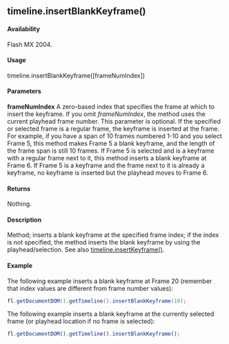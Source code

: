 ## timeline.insertBlankKeyframe()

#### Availability

Flash MX 2004.

#### Usage

timeline.insertBlankKeyframe(\[frameNumIndex\])

#### Parameters

**frameNumIndex** A zero-based index that specifies the frame at which to insert the keyframe. If you omit
*frameNumIndex*, the method uses the current playhead frame number. This parameter is optional.
If the specified or selected frame is a regular frame, the keyframe is inserted at the frame. For example, if you have a span of 10 frames numbered 1-10 and you select Frame 5, this method makes Frame 5 a blank keyframe, and the length of the frame span is still 10 frames. If Frame 5 is selected and is a keyframe with a regular frame next to it, this method inserts a blank keyframe at Frame 6. If Frame 5 is a keyframe and the frame next to it is already a keyframe, no keyframe is inserted but the playhead moves to Frame 6.

#### Returns

Nothing.

#### Description

Method; inserts a blank keyframe at the specified frame index; if the index is not specified, the method inserts the blank keyframe by using the playhead/selection. See also [timeline.insertKeyframe()](../Timeline_object/timeli29.md).

#### Example

The following example inserts a blank keyframe at Frame 20 (remember that index values are different from frame
number values):

```java script
fl.getDocumentDOM().getTimeline().insertBlankKeyframe(19);

```
The following example inserts a blank keyframe at the currently selected frame (or playhead location if no frame is selected):

```javascript
fl.getDocumentDOM().getTimeline().insertBlankKeyframe();

```